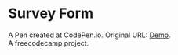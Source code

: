 # Survey Form
 A Pen created at CodePen.io. Original URL: [Demo](https://codepen.io/iruldanet/pen/Lyroze). <br /> 
 A freecodecamp project. 

 
